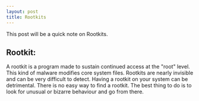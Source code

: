 ```yaml
---
layout: post
title: Rootkits
---
```


This post will be a quick note on Rootkits.

Rootkit:
---------------
A rootkit is a program made to sustain continued access at the "root" level. This kind of malware modifies core system files. Rootkits are nearly invisible and can be very difficult to detect. Having a rootkit on your system can be detrimental. There is no easy way to find a rootkit. The best thing to do is to look for unusual or bizarre behaviour and go from there.
